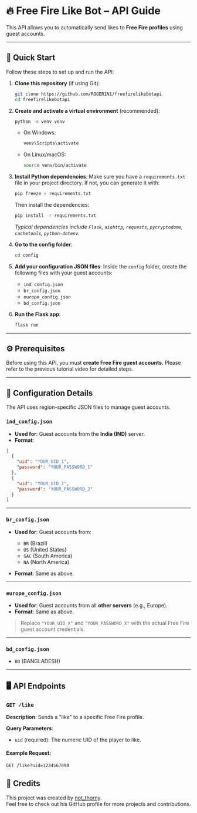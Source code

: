 ﻿# 🔥 Free Fire Like Bot – API Guide

This API allows you to automatically send likes to **Free Fire profiles** using guest accounts.

---

## 🚀 Quick Start

Follow these steps to set up and run the API:

1. **Clone this repository** (if using Git):
    ```bash
    git clone https://github.com/ROGER1N1/freefirelikebotapi
    cd freefirelikebotapi
    ```

2. **Create and activate a virtual environment** (recommended):
    ```bash
    python -m venv venv
    ```
    - On Windows:
      ```bash
      venv\Scripts\activate
      ```
    - On Linux/macOS:
      ```bash
      source venv/bin/activate
      ```

3. **Install Python dependencies**:
    Make sure you have a `requirements.txt` file in your project directory. If not, you can generate it with:
    ```bash
    pip freeze > requirements.txt
    ```
    Then install the dependencies:
    ```bash
    pip install -r requirements.txt
    ```
    *Typical dependencies include `Flask`, `aiohttp`, `requests`, `pycryptodome`, `cachetools`, `python-dotenv`.*

4. **Go to the config folder**:
    ```bash
    cd config
    ```

5. **Add your configuration JSON files**:
    Inside the `config` folder, create the following files with your guest accounts:
    - `ind_config.json`
    - `br_config.json`
    - `europe_config.json`
    - `bd_config.json`

6. **Run the Flask app**:
    ```bash
    flask run 
    ```
    

---


## ⚙️ Prerequisites

Before using this API, you must **create Free Fire guest accounts**. Please refer to the previous tutorial video for detailed steps.

---
## 📁 Configuration Details

The API uses region-specific JSON files to manage guest accounts.

### `ind_config.json`

- **Used for**: Guest accounts from the **India (IND)** server.
- **Format**:
```json
[
  {
    "uid": "YOUR_UID_1",
    "password": "YOUR_PASSWORD_1"
  },
  {
    "uid": "YOUR_UID_2",
    "password": "YOUR_PASSWORD_2"
  }
]
```

---

### `br_config.json`

- **Used for**: Guest accounts from:
  - `BR` (Brazil)  
  - `US` (United States)  
  - `SAC` (South America)  
  - `NA` (North America)
  

- **Format**: Same as above.

---

### `europe_config.json`

- **Used for**: Guest accounts from all **other servers** (e.g., Europe).
- **Format**: Same as above.

> Replace `"YOUR_UID_X"` and `"YOUR_PASSWORD_X"` with the actual Free Fire guest account credentials.


---


### `bd_config.json`
- `BD` (BANGLADESH)

---

## 🖥️ API Endpoints

### `GET /like`

**Description**: Sends a "like" to a specific Free Fire profile.

**Query Parameters**:
- `uid` (required): The numeric UID of the player to like.

#### Example Request:
```http
GET /like?uid=1234567890
```
## 📜 Credits

This project was created by [not_thorny](https://github.com/ROGER1N1).  
Feel free to check out his GitHub profile for more projects and contributions.

